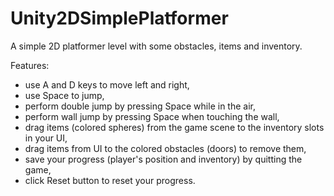 # Unity2DSimplePlatformer
 
A simple 2D platformer level with some obstacles, items and inventory.

Features:
- use A and D keys to move left and right,
- use Space to jump,
- perform double jump by pressing Space while in the air,
- perform wall jump by pressing Space when touching the wall,
- drag items (colored spheres) from the game scene to the inventory slots in your UI,
- drag items from UI to the colored obstacles (doors) to remove them,
- save your progress (player's position and inventory) by quitting the game,
- click Reset button to reset your progress.